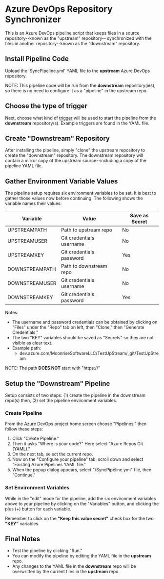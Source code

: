 # Azure DevOps Repository Synchronizer

This is an Azure DevOps pipeline script that keeps files in a source repository--known as the "upstream" repository--
synchronized with the files in another repository--known as the "downstream" repository.

## Install Pipeline Code

Upload the 'SyncPipeline.yml' YAML file to the __upstream__ Azure DevOps repository.

NOTE: This pipeline code will be run from the __downstream__ repository(ies), so there is no need to configure
it as a "pipeline" in the upstream repo.

## Choose the type of trigger

Next, choose what kind of [trigger](https://learn.microsoft.com/en-us/azure/devops/pipelines/repos/azure-repos-git?view=azure-devops&tabs=yaml#ci-triggers) will be used to start the pipeline from the __downstream__ repository(s). Example triggers are found in the YAML file.

## Create "Downstream" Repository

After installing the pipeline, simply "clone" the upstream repository to create the "downstream" repository.
The downstream repository will contain a mirror copy of the upstream source--including a copy of the pipeline YAML file.

## Gather Environment Variable Values

The pipeline setup requires six environment variables to be set. It is best to gather those values now
before continuing.  The following shows the variable names their values:

| Variable        | Value           | Save as Secret   |
| --------------- | --------------- | ---------------- |
| UPSTREAMPATH    | Path to upstream repo     | No      |
| UPSTREAMUSER    | Git credentials username | No      |
| UPSTREAMKEY     | Git credentials password | Yes     |
| DOWNSTREAMPATH  | Path to downstream repo   | No      |
| DOWNSTREAMUSER  | Git credentials username | No      |
| DOWNSTREAMKEY   | Git credentials password | Yes     |

Notes:

* The username and password credentials can be obtained by clicking on "Files" under the "Repo" tab on left, then "Clone," then "Generate Credentials."
* The two "KEY" variables should be saved as "Secrets" so they are not visible as clear text.
* Example path:
  *  dev.azure.com/MoonriseSoftwareLLC/TestUpStream/_git/TestUpStream

NOTE: The path __DOES NOT__ start with "https://"

## Setup the "Downstream" Pipeline

Setup consists of two steps: (1) create the pipeline in the downstream
repo(s) then, (2) set the pipeline environment variables.

### Create Pipeline

From the Azure DevOps project home screen choose "Pipelines," then follow these steps:

1. Click "Create Pipeline."
2. Then it asks "Where is your code?"  Here select  "Azure Repos Git (YAML)."
3. On the next tab, select the current repo.
4. Now on the "Configure your pipeline" tab, scroll down and select "Existing Azure Pipelines YAML file."
5. When the popup dialog appears, select "/SyncPipeline.yml" file, then "Continue."

### Set Environment Variables

While in the "edit" mode for the pipeline, add the six environment variables above to your pipeline by clicking on the "Variables" button, and clicking the plus (+) button for each variable.

Remember to click on the __"Keep this value secret"__ check box for the two __"KEY"__ variables.

## Final Notes

* Test the pipeline by clicking "Run."
* You can modify the pipeline by editing the YAML file in the __upstream__ repo.
* Any changes to the YAML file in the __downstream__ repo will be overwritten by the current files in the __upstream__ repo.
